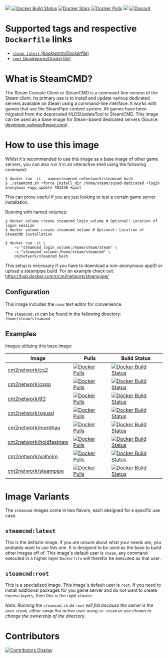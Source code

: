 [![](https://img.shields.io/codacy/grade/6a8e207cf98246169e633d6f22da9d9c)](https://hub.docker.com/r/cm2network/steamcmd/) [![Docker Build Status](https://img.shields.io/docker/cloud/build/cm2network/steamcmd.svg)](https://hub.docker.com/r/cm2network/steamcmd/) [![Docker Stars](https://img.shields.io/docker/stars/cm2network/steamcmd.svg)](https://hub.docker.com/r/cm2network/steamcmd/) [![Docker Pulls](https://img.shields.io/docker/pulls/cm2network/steamcmd.svg)](https://hub.docker.com/r/cm2network/steamcmd/) [![](https://img.shields.io/docker/image-size/cm2network/steamcmd)](https://img.shields.io/docker/image-size/cm2network/steamcmd) [![Discord](https://img.shields.io/discord/747067734029893653)](https://discord.gg/7ntmAwM)
# Supported tags and respective `Dockerfile` links
  -	[`steam`, `latest`  (*bookworm/Dockerfile*)](https://github.com/CM2Walki/steamcmd/blob/master/bookworm/Dockerfile)
  -	[`root`  (*bookworm/Dockerfile*)](https://github.com/CM2Walki/steamcmd/blob/master/bookworm/Dockerfile)

# What is SteamCMD?
The Steam Console Client or SteamCMD is a command-line version of the Steam client. Its primary use is to install and update various dedicated servers available on Steam using a command-line interface. It works with games that use the SteamPipe content system. All games have been migrated from the deprecated HLDSUpdateTool to SteamCMD. This image can be used as a base image for Steam-based dedicated servers (Source: [developer.valvesoftware.com](https://developer.valvesoftware.com/wiki/SteamCMD)).

# How to use this image
Whilst it's recommended to use this image as a base image of other game servers, you can also run it in an interactive shell using the following command:
```console
$ docker run -it --name=steamcmd cm2network/steamcmd bash
$ ./steamcmd.sh +force_install_dir /home/steam/squad-dedicated +login anonymous +app_update 403240 +quit
```
This can prove useful if you are just looking to test a certain game server installation.

Running with named volumes:
```console
$ docker volume create steamcmd_login_volume # Optional: Location of login session
$ docker volume create steamcmd_volume # Optional: Location of SteamCMD installation

$ docker run -it \
    -v "steamcmd_login_volume:/home/steam/Steam" \
    -v "steamcmd_volume:/home/steam/steamcmd" \
    cm2network/steamcmd bash
```
This setup is necessary if you have to download a non-anonymous appID or upload a steampipe build. For an example check out:
https://hub.docker.com/r/cm2network/steampipe/

## Configuration
This image includes the `nano` text editor for convenience. 

The `steamcmd.sh` can be found in the following directory: `/home/steam/steamcmd`

## Examples
Images utilizing this base image:

| Image  | Pulls | Build Status |
| ------------- | ------------- | ------------- |
| [cm2network/cs2](https://hub.docker.com/r/cm2network/cs2/) | [![Docker Pulls](https://img.shields.io/docker/pulls/cm2network/cs2.svg)](https://hub.docker.com/r/cm2network/cs2/) | [![Docker Build Status](https://img.shields.io/docker/cloud/build/cm2network/cs2)](https://hub.docker.com/r/cm2network/cs2/) |
| [cm2network/csgo](https://hub.docker.com/r/cm2network/csgo/) | [![Docker Pulls](https://img.shields.io/docker/pulls/cm2network/csgo.svg)](https://hub.docker.com/r/cm2network/csgo/) | [![Docker Build Status](https://img.shields.io/docker/cloud/build/cm2network/csgo)](https://hub.docker.com/r/cm2network/csgo/) |
| [cm2network/tf2](https://hub.docker.com/r/cm2network/tf2/) | [![Docker Pulls](https://img.shields.io/docker/pulls/cm2network/tf2.svg)](https://hub.docker.com/r/cm2network/tf2/) | [![Docker Build Status](https://img.shields.io/docker/cloud/build/cm2network/tf2.svg)](https://hub.docker.com/r/cm2network/tf2/) |
| [cm2network/squad](https://hub.docker.com/r/cm2network/squad/) | [![Docker Pulls](https://img.shields.io/docker/pulls/cm2network/squad.svg)](https://hub.docker.com/r/cm2network/squad/) | [![Docker Build Status](https://img.shields.io/docker/cloud/build/cm2network/squad.svg)](https://hub.docker.com/r/cm2network/squad/) |
| [cm2network/mordhau](https://hub.docker.com/r/cm2network/mordhau/) | [![Docker Pulls](https://img.shields.io/docker/pulls/cm2network/mordhau.svg)](https://hub.docker.com/r/cm2network/mordhau/) | [![Docker Build Status](https://img.shields.io/docker/cloud/build/cm2network/mordhau.svg)](https://hub.docker.com/r/cm2network/mordhau/) |
| [cm2network/holdfastnaw](https://hub.docker.com/r/cm2network/holdfastnaw/) | [![Docker Pulls](https://img.shields.io/docker/pulls/cm2network/holdfastnaw.svg)](https://hub.docker.com/r/cm2network/holdfastnaw/) | [![Docker Build Status](https://img.shields.io/docker/cloud/build/cm2network/holdfastnaw.svg)](https://hub.docker.com/r/cm2network/holdfastnaw/) |
| [cm2network/valheim](https://hub.docker.com/r/cm2network/valheim/) | [![Docker Pulls](https://img.shields.io/docker/pulls/cm2network/valheim.svg)](https://hub.docker.com/r/cm2network/valheim/) | [![Docker Build Status](https://img.shields.io/docker/cloud/build/cm2network/valheim.svg)](https://hub.docker.com/r/cm2network/valheim/) |
| [cm2network/steampipe](https://hub.docker.com/r/cm2network/steampipe/) | [![Docker Pulls](https://img.shields.io/docker/pulls/cm2network/steampipe.svg)](https://hub.docker.com/r/cm2network/steampipe/) | [![Docker Build Status](https://img.shields.io/docker/cloud/build/cm2network/steampipe.svg)](https://hub.docker.com/r/cm2network/steampipe/) |

# Image Variants
The `steamcmd` images come in two flavors, each designed for a specific use case.

## `steamcmd:latest`
This is the defacto image. If you are unsure about what your needs are, you probably want to use this one. It is designed to be used as the base to build other images off of. This image's default user is `steam`, any command executed in a higher layer `Dockerfile` will therefor be executed as that user.<br/>

## `steamcmd:root`
This is a specialized image. This image's default user is `root`. If you need to install additional packages for you game server and do not want to create excess layers, then this is the right choice.

_Note: Running the `steamcmd.sh` as `root` will fail because the owner is the user `steam`, either swap the active user using `su steam` or use chown to change the ownership of the directory._

# Contributors
[![Contributors Display](https://badges.pufler.dev/contributors/CM2Walki/steamcmd?size=50&padding=5&bots=false)](https://github.com/CM2Walki/steamcmd/graphs/contributors)
